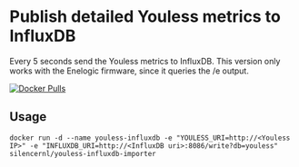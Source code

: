 Publish detailed Youless metrics to InfluxDB
=======================================

Every 5 seconds send the Youless metrics to InfluxDB. This version only works with the Enelogic firmware, since it queries the /e output.


[![Docker Pulls](https://img.shields.io/docker/pulls/silencernl/youless-influxdb-importer.svg)](https://hub.docker.com/r/silencernl/youless-influxdb-importer/)

Usage
-----

    docker run -d --name youless-influxdb -e "YOULESS_URI=http://<Youless IP>" -e "INFLUXDB_URI=http://<InfluxDB uri>:8086/write?db=youless" silencernl/youless-influxdb-importer
